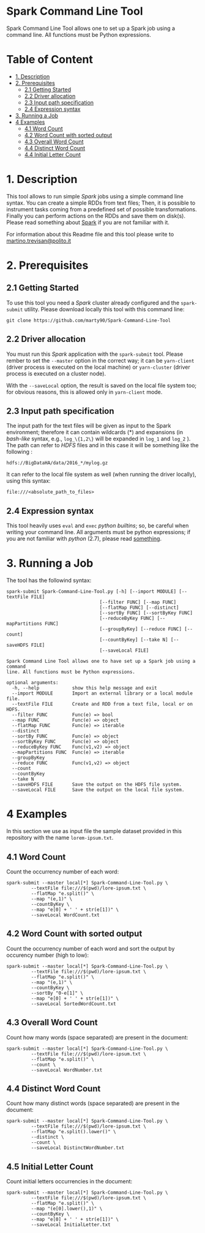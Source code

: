 Spark Command Line Tool
=======================
Spark Command Line Tool allows one to set up a Spark job using a command line. All functions must be Python expressions.

# Table of Content
<!---
Done with https://github.com/ekalinin/github-markdown-toc )
-->
   * [1. Description](#1-description)
   * [2. Prerequisites](#2-prerequisites)
      * [2.1 Getting Started](#21-getting-started)
      * [2.2 Driver allocation](#22-driver-allocation)
      * [2.3 Input path specification](#23-input-path-specification)
      * [2.4 Expression syntax](#24-expression-syntax)
   * [3. Running a Job](#3-running-a-job)
   * [4 Examples](#4-examples)
      * [4.1 Word Count](#41-word-count)
      * [4.2 Word Count with sorted output](#42-word-count-with-sorted-output)
      * [4.3 Overall Word Count](#43-overall-word-count)
      * [4.4 Distinct Word Count](#44-distinct-word-count)
      * [4.4 Initial Letter Count](#44-initial-letter-count)

         
# 1. Description
This tool allows to run simple *Spark* jobs using a simple command line syntax.
You can create a simple RDDs from text files;
Then, it is possible to instrument tasks coming from a predefined set of possible transformations.
Finally you can perform actions on the RDDs and save them on disk(s).
Please read something about [Spark](http://spark.apache.org/) if you are not familiar with it.

For information about this Readme file and this tool please write to
[martino.trevisan@polito.it](mailto:martino.trevisan@polito.it)

# 2. Prerequisites
## 2.1 Getting Started
To use this tool you need a *Spark* cluster already configured and the `spark-submit` utility.
Please download locally this tool with this command line:
```
git clone https://github.com/marty90/Spark-Command-Line-Tool
```
## 2.2 Driver allocation

You must run this *Spark* application with the `spark-submit` tool.
Please rember to set the `--master` option in the correct way;
it can be `yarn-client` (driver process is executed on the local machine)
or `yarn-cluster` (driver process is executed on a cluster node).

With the `--saveLocal` option, the result is saved on the local file system too;
for obvious reasons, this is allowed only in `yarn-client` mode.

## 2.3 Input path specification
The input path for the text files will be given as input to the Spark environment;
therefore it can contain wildcards (\*) and expansions (in *bash-like* syntax, e.g., `log_\{1,2\}` will be expanded in `log_1` and `log_2` ).
The path can refer to *HDFS* files and in this case it will be something like the following :
```
hdfs://BigDataHA/data/2016_*/mylog.gz
```
It can refer to the local file system as well (when running the driver locally), using this syntax:
```
file:///<absolute_path_to_files>
```

## 2.4 Expression syntax
This tool heavily uses `eval` and `exec` *python builtins*; so, be careful when writing your command line.
All arguments must be python expressions; if you are not familiar with *python* (2.7), please read [something](https://docs.python.org/2/).

# 3. Running a Job
The tool has the followind syntax:
```
spark-submit Spark-Command-Line-Tool.py [-h] [--import MODULE] [--textFile FILE]
                                  [--filter FUNC] [--map FUNC]
                                  [--flatMap FUNC] [--distinct]
                                  [--sortBy FUNC] [--sortByKey FUNC]
                                  [--reduceByKey FUNC] [--mapPartitions FUNC]
                                  [--groupByKey] [--reduce FUNC] [--count]
                                  [--countByKey] [--take N] [--saveHDFS FILE]
                                  [--saveLocal FILE]

Spark Command Line Tool allows one to have set up a Spark job using a command
line. All functions must be Python expressions.

optional arguments:
  -h, --help            show this help message and exit
  --import MODULE       Import an external library or a local module file.
  --textFile FILE       Create and RDD from a text file, local or on HDFS.
  --filter FUNC         Func(e) => bool
  --map FUNC            Func(e) => object
  --flatMap FUNC        Func(e) => iterable
  --distinct
  --sortBy FUNC         Func(e) => object
  --sortByKey FUNC      Func(e) => object
  --reduceByKey FUNC    Func(v1,v2) => object
  --mapPartitions FUNC  Func(e) => iterable
  --groupByKey
  --reduce FUNC         Func(v1,v2) => object
  --count
  --countByKey
  --take N
  --saveHDFS FILE       Save the output on the HDFS file system.
  --saveLocal FILE      Save the output on the local file system.
 ```
 
# 4 Examples
In this section we use as input file the sample dataset provided in this repository with the name `lorem-ipsum.txt`.
## 4.1 Word Count
Count the occurrency number of each word:
```
spark-submit --master local[*] Spark-Command-Line-Tool.py \
         --textFile file:///$(pwd)/lore-ipsum.txt \
         --flatMap "e.split()" \
         --map "(e,1)" \
         --countByKey \
         --map "e[0] + ' ' + str(e[1])" \
         --saveLocal WordCount.txt
```
## 4.2 Word Count with sorted output
Count the occurrency number of each word and sort the output by occurency number (high to low):
```
spark-submit --master local[*] Spark-Command-Line-Tool.py \
         --textFile file:///$(pwd)/lore-ipsum.txt \
         --flatMap "e.split()" \
         --map "(e,1)" \
         --countByKey \
         --sortBy "0-e[1]" \
         --map "e[0] + ' ' + str(e[1])" \
         --saveLocal SortedWordCount.txt
```
## 4.3 Overall Word Count
Count how many words (space separated) are present in the document:
```
spark-submit --master local[*] Spark-Command-Line-Tool.py \
         --textFile file:///$(pwd)/lore-ipsum.txt \
         --flatMap "e.split()" \
         --count \
         --saveLocal WordNumber.txt
```
## 4.4 Distinct Word Count
Count how many distinct words (space separated) are present in the document:
```
spark-submit --master local[*] Spark-Command-Line-Tool.py \
         --textFile file:///$(pwd)/lore-ipsum.txt \
         --flatMap "e.split().lower()" \
         --distinct \
         --count \
         --saveLocal DistinctWordNumber.txt
```
## 4.5 Initial Letter Count
Count initial letters occurrencies in the document:
```
spark-submit --master local[*] Spark-Command-Line-Tool.py \
         --textFile file:///$(pwd)/lore-ipsum.txt \
         --flatMap "e.split()" \
         --map "(e[0].lower(),1)" \
         --countByKey \
         --map "e[0] + ' ' + str(e[1])" \
         --saveLocal InitialLetter.txt
```
